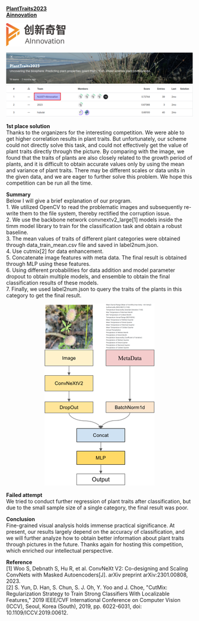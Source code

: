 
**[PlantTraits2023](https://www.kaggle.com/competitions/planttraits2023/data)**  
**[Ainnovation](https://www.ainnovation.com/)**

<img src=images/1550460523962中英-橘旗黑字.jpg width=160 height=62 />

![avatar](images/Selection_003.png)
![avatar](images/Selection_004.png)

**1st place solution**   
Thanks to the organizers for the interesting competition. We were able to get higher correlation results in plant traits. But unfortunately, our scheme could not directly solve this task, and could not effectively get the value of plant traits directly through the picture. By comparing with the image, we found that the traits of plants are also closely related to the growth period of plants, and it is difficult to obtain accurate values only by using the mean and variance of plant traits. There may be different scales or data units in the given data, and we are eager to further solve this problem. We hope this competition can be run all the time.   

**Summary**   
Below I will give a brief explanation of our program.   
1. We utilized OpenCV to read the problematic images and subsequently re-write them to the file system, thereby rectified the corruption issue.    
2. We use the backbone network convnextv2_large[1] models inside the timm model library to train for the classification task and obtain a robust baseline.  
3. The mean values of traits of different plant categories were obtained through data_train_mean.csv file and saved in label2num.json.   
4. Use cutmix[2] for data enhancement.      
5. Concatenate image features with meta data. The final result is obtained through MLP using these features.   
6. Using different probabilities for data addition and model parameter dropout to obtain multiple models, and ensemble to obtain the final classification results of these models.   
7. Finally, we used label2num.json to query the traits of the plants in this category to get the final result.   

<div align=center><img src=images/image.png  /></div>

**Failed attempt**   
We tried to conduct further regression of plant traits after classification, but due to the small sample size of a single category, the final result was poor.   

**Conclusion**   
Fine-grained visual analysis holds immense practical significance. At present, our results largely depend on the accuracy of classification, and we will further analyze how to obtain better information about plant traits through pictures in the future. Thanks again for hosting this competition, which enriched our intellectual perspective.    

**Reference**   
[1] Woo S, Debnath S, Hu R, et al. ConvNeXt V2: Co-designing and Scaling ConvNets with Masked Autoencoders[J]. arXiv preprint arXiv:2301.00808, 2023.   
[2] S. Yun, D. Han, S. Chun, S. J. Oh, Y. Yoo and J. Choe, "CutMix: Regularization Strategy to Train Strong Classifiers With Localizable Features," 2019 IEEE/CVF International Conference on Computer Vision (ICCV), Seoul, Korea (South), 2019, pp. 6022-6031, doi: 10.1109/ICCV.2019.00612.

